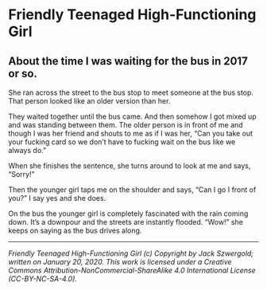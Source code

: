 # Friendly Teenaged High-Functioning Girl
## About the time I was waiting for the bus in 2017 or so.

She ran across the street to the bus stop to meet someone at the bus stop. That person looked like an older version than her.

They waited together until the bus came. And then somehow I got mixed up and was standing between them. The older person is in front of me and though I was her friend and shouts to me as if I was her, “Can you take out your fucking card so we don’t have to fucking wait on the bus like we always do.”

When she finishes the sentence, she turns around to look at me and says, “Sorry!”

Then the younger girl taps me on the shoulder and says, “Can I go I front of you?” I say yes and she does.

On the bus the younger girl is completely fascinated with the rain coming down. It’s a downpour and the streets are instantly flooded. “Wow!” she keeps on saying as the bus drives along.

***

*Friendly Teenaged High-Functioning Girl (c) Copyright by Jack Szwergold; written on January 20, 2020. This work is licensed under a Creative Commons Attribution-NonCommercial-ShareAlike 4.0 International License (CC-BY-NC-SA-4.0).*